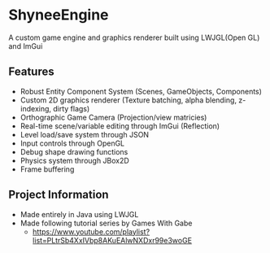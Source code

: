 # ShyneeEngine

A custom game engine and graphics renderer built using LWJGL(Open GL) and ImGui

## **Features**
- Robust Entity Component System (Scenes, GameObjects, Components)
- Custom 2D graphics renderer (Texture batching, alpha blending, z-indexing, dirty flags)
- Orthographic Game Camera (Projection/view matricies)
- Real-time scene/variable editing through ImGui (Reflection)
- Level load/save system through JSON
- Input controls through OpenGL
- Debug shape drawing functions
- Physics system through JBox2D
- Frame buffering

## **Project Information**
- Made entirely in Java using LWJGL
- Made following tutorial series by Games With Gabe
    - https://www.youtube.com/playlist?list=PLtrSb4XxIVbp8AKuEAlwNXDxr99e3woGE

